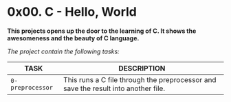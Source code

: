 # 0x00. C - Hello, World

**This projects opens up the door to the learning of C. It shows the awesomeness and the beauty of C language.**

*The project contain the following tasks:*

TASK | DESCRIPTION
--- | ---
`0-preprocessor` | This runs a C file through the preprocessor and save the result into another file.
